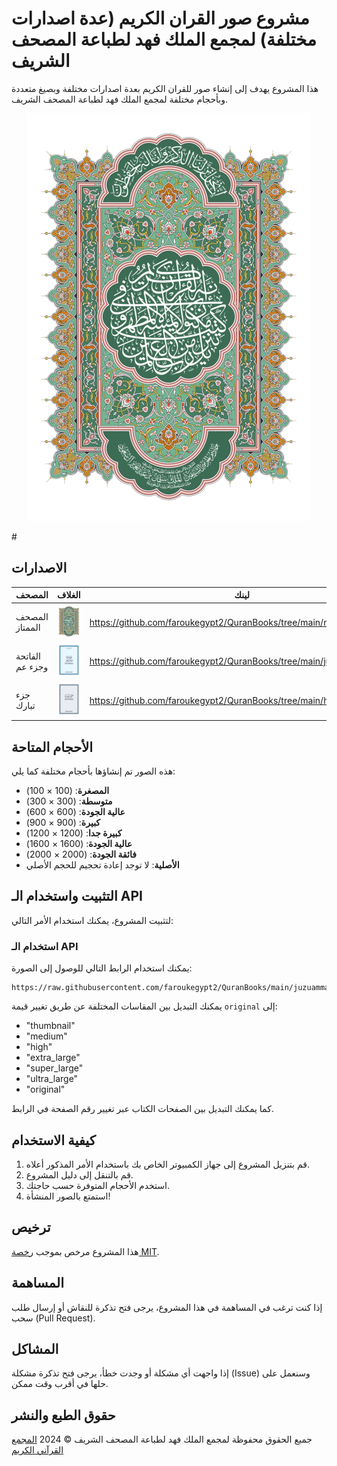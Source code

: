 # مشروع صور القران الكريم (عدة اصدارات مختلفة) لمجمع الملك فهد لطباعة المصحف الشريف

هذا المشروع يهدف إلى إنشاء صور للقران الكريم بعدة اصدارات مختلفة وبصيغ متعددة وبأحجام مختلفة لمجمع الملك فهد لطباعة المصحف الشريف.

<p align="center">
  <img src="https://raw.githubusercontent.com/faroukegypt2/QuranBooks/main/mumtaz/original/1.png" alt="صورة الفاتحة وجزء عم">
</p>
#  

## الاصدارات
 
| المصحف          	| الغلاف                                                                                                                 	| لينك                                                                  	|
|-----------------	|------------------------------------------------------------------------------------------------------------------------	|-----------------------------------------------------------------------	|
| المصحف الممتاز  	| <img src="https://raw.githubusercontent.com/faroukegypt2/QuranBooks/main/mumtaz/original/1.png" alt="صورة" width="100"> 	| https://github.com/faroukegypt2/QuranBooks/tree/main/mumtaz           	|
| الفاتحة وجزء عم 	| <img src="https://raw.githubusercontent.com/faroukegypt2/QuranBooks/main/juzuamma/original/3.png" alt="صورة" width="100"> 	| https://github.com/faroukegypt2/QuranBooks/tree/main/juzuamma         	|
| جزء تبارك       	| <img src="https://raw.githubusercontent.com/faroukegypt2/QuranBooks/main/hafs_juzutabarak/original/1.png" alt="صورة" width="100"> 	| https://github.com/faroukegypt2/QuranBooks/tree/main/hafs_juzutabarak 	|


## الأحجام المتاحة
هذه الصور تم إنشاؤها بأحجام مختلفة كما يلي:
- **المصغرة**: (100 × 100)
- **متوسطة**: (300 × 300)
- **عالية الجودة**: (600 × 600)
- **كبيرة**: (900 × 900)
- **كبيرة جدا**: (1200 × 1200)
- **عالية الجودة**: (1600 × 1600)
- **فائقة  الجودة**: (2000 × 2000)
- **الأصلية**: لا توجد إعادة تحجيم للحجم الأصلي

## التثبيت واستخدام الـ API

لتثبيت المشروع، يمكنك استخدام الأمر التالي:


### استخدام الـ API

يمكنك استخدام الرابط التالي للوصول إلى الصورة:

```
https://raw.githubusercontent.com/faroukegypt2/QuranBooks/main/juzuamma/original/3.png
```

يمكنك التبديل بين المقاسات المختلفة عن طريق تغيير قيمة `original` إلى:

- "thumbnail"
- "medium"
- "high"
- "extra_large"
- "super_large"
- "ultra_large"
- "original"


كما يمكنك التبديل بين الصفحات الكتاب عبر تغيير رقم الصفحة في الرابط.

## كيفية الاستخدام
1. قم بتنزيل المشروع إلى جهاز الكمبيوتر الخاص بك باستخدام الأمر المذكور أعلاه.
2. قم بالتنقل إلى دليل المشروع.
3. استخدم الأحجام المتوفرة حسب حاجتك.
4. استمتع بالصور المنشأة!

## ترخيص
هذا المشروع مرخص بموجب [رخصة MIT](LICENSE).

## المساهمة
إذا كنت ترغب في المساهمة في هذا المشروع، يرجى فتح تذكرة للنقاش أو إرسال طلب سحب (Pull Request).

## المشاكل
إذا واجهت أي مشكلة أو وجدت خطأ، يرجى فتح تذكرة مشكلة (Issue) وسنعمل على حلها في أقرب وقت ممكن.


## حقوق الطبع والنشر
جميع الحقوق محفوظة لمجمع الملك فهد لطباعة المصحف الشريف © 2024
[المجمع القرآني الكريم](https://qurancomplex.gov.sa/)

